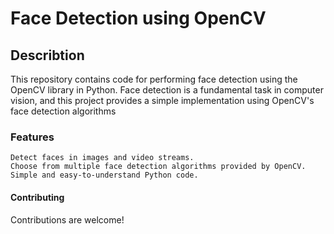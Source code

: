 # Face Detection using OpenCV

## Describtion
This repository contains code for performing face detection using the OpenCV library in Python. Face detection is a fundamental task in computer vision, and this project provides a simple implementation using OpenCV's face detection algorithms

### Features
    Detect faces in images and video streams.
    Choose from multiple face detection algorithms provided by OpenCV.
    Simple and easy-to-understand Python code.
    
#### Contributing
Contributions are welcome!
